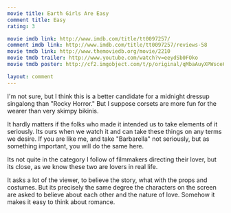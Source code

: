 ```yaml
---
movie title: Earth Girls Are Easy
comment title: Easy
rating: 3

movie imdb link: http://www.imdb.com/title/tt0097257/
comment imdb link: http://www.imdb.com/title/tt0097257/reviews-58
movie tmdb link: http://www.themoviedb.org/movie/2210
movie tmdb trailer: http://www.youtube.com/watch?v=eeydSb0FOko
movie tmdb poster: http://cf2.imgobject.com/t/p/original/qMbaAuyXPWsceKLS3TLjDYRwsVj.jpg

layout: comment
---
```


I'm not sure, but I think this is a better candidate for a midnight dressup singalong than "Rocky Horror." But I suppose corsets are more fun for the wearer than very skimpy bikinis.

It hardly matters if the folks who made it intended us to take elements of it seriously. Its ours when we watch it and can take these things on any terms we desire. If you are like me, and take "Barbarella" not seriously, but as something important, you will do the same here.

Its not quite in the category I follow of filmmakers directing their lover, but its close, as we know these two are lovers in real life.

It asks a lot of the viewer, to believe the story, what with the props and costumes. But its precisely the same degree the characters on the screen are asked to believe about each other and the nature of love. Somehow it makes it easy to think about romance.